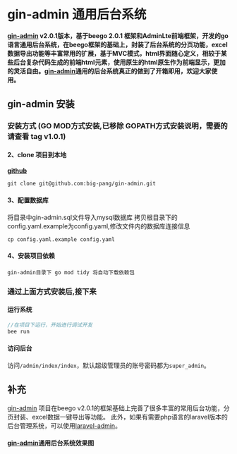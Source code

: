 # gin-admin 通用后台系统

#### [gin-admin](https://github.com/big-pang/gin-admin) v2.0.1版本，基于beego 2.0.1 框架和AdminLte前端框架，开发的go语言通用后台系统，在beego框架的基础上，封装了后台系统的分页功能，excel数据导出功能等丰富常用的扩展，基于MVC模式，html界面随心定义，相较于某些后台复杂代码生成的前端html元素，使用原生的html原生作为前端显示，更加的灵活自由。[gin-admin](https://github.com/big-pang/gin-admin)通用的后台系统真正的做到了开箱即用，欢迎大家使用。

## gin-admin 安装

### 安装方式 (GO MOD方式安装,已移除 GOPATH方式安装说明，需要的请查看 tag v1.0.1)



#### 2、clone 项目到本地
[**github**](https://github.com:big-pang/gin-admin)
```
git clone git@github.com:big-pang/gin-admin.git
```


#### 3、配置数据库
将目录中gin-admin.sql文件导入mysql数据库
拷贝根目录下的config.yaml.example为config.yaml,修改文件内的数据库连接信息
```
cp config.yaml.example config.yaml
```

#### 4、安装项目依赖
```
gin-admin目录下 go mod tidy 将自动下载依赖包
```

### 通过上面方式安装后,接下来

#### 运行系统
``` go
//在项目下运行，开始进行调试开发
bee run
```

#### 访问后台
访问`/admin/index/index`，默认超级管理员的账号密码都为`super_admin`。


## 补充
[gin-admin](https://github.com/big-pang/gin-admin) 项目在beego v2.0.1的框架基础上完善了很多丰富的常用后台功能，分页封装、excel数据一键导出等功能。
此外，如果有需要php语言的laravel版本的后台管理系统，可以使用[laravel-admin](https://github.com/big-pang/laravel-admin)。


#### [gin-admin](https://github.com/big-pang/gin-admin)通用后台系统效果图

